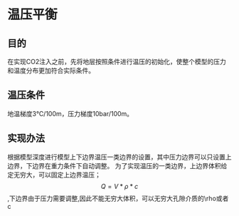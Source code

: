 # 温压平衡
## 目的
在实现CO2注入之前，先将地层按照条件进行温压的初始化，使整个模型的压力和温度分布更加符合实际条件。

## 温压条件
地温梯度3℃/100m，压力梯度10bar/100m。

## 实现办法
根据模型深度进行模型上下边界温压一类边界的设置，其中压力边界可以只设置上边界，下边界在重力条件下自动调整。
为了实现温压的一类边界，上边界体积给定无穷大，可以固定上边界温压；$$Q=V*\rho*c$$,下边界由于压力需要调整,因此不能无穷大体积，可以无穷大孔隙介质的\rho或者c
